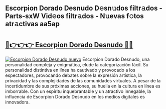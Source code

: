 ## Escorpion Dorado Desnudo D𝚎sn𝚞dos filtr𝚊dos - Parts-sxW Vid𝚎os filtr𝚊dos - N𝚞evas f𝚘tos atr𝚊ctivas aa5ap

# <h2><a href="http://mb4bf2.tromn.icu/?c=Escorpion+Dorado+Desnudo">🔗👉👉👉 Escorpion Dorado Desnudo 🔗🔗</a></h2>

[![Escorpion Dorado Desnudo nuevo](https://i.imgur.com/pEAQMta.gif)](http://mb4bf2.tromn.icu/?c=Escorpion+Dorado+Desnudo)
Escorpion Dorado Desnudo, una personalidad compleja y enigmática, elude la categorización fácil. Su personalidad distintiva en línea ha cautivado y provocado a los espectadores, provocando debates sobre la expresión artística, la privacidad y las complejidades de las comunidades virtuales. A pesar de la incertidumbre de sus próximas acciones, su huella en la cultura en línea es imborrable. Con un espíritu inquebrantable y un atractivo innegable, la influencia de Escorpion Dorado Desnudo en los medios digitales es innovadora.
